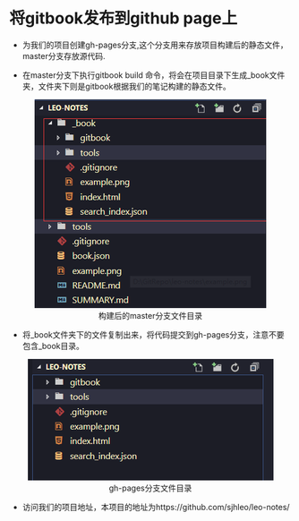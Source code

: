 # 将gitbook发布到github page上
+ 为我们的项目创建gh-pages分支,这个分支用来存放项目构建后的静态文件，master分支存放源代码.

+ 在master分支下执行gitbook build 命令，将会在项目目录下生成_book文件夹，文件夹下则是gitbook根据我们的笔记构建的静态文件。

<div align="center">
    <img src="./image/build.png" alt="构建后的master分支文件目录">
    <center>构建后的master分支文件目录</center>
</div>

+ 将_book文件夹下的文件复制出来，将代码提交到gh-pages分支，注意不要包含_book目录。

<div align="center">
    <img src="./image/gh-pages.png" alt="gh-pages分支文件目录">
    <center>gh-pages分支文件目录</center>
</div>

+ 访问我们的项目地址，本项目的地址为https://github.com/sjhleo/leo-notes/